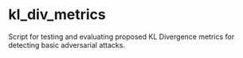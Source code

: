# kl_div_metrics
Script for testing and evaluating proposed KL Divergence metrics for detecting basic adversarial attacks.
